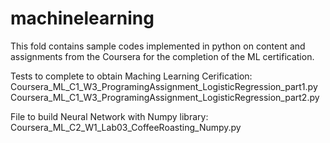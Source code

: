 # machinelearning

This fold contains sample codes implemented in python on content and assignments from the Coursera for the completion of the ML certification.


Tests to complete to obtain Maching Learning Cerification: 
Coursera_ML_C1_W3_ProgramingAssignment_LogisticRegression_part1.py 
Coursera_ML_C1_W3_ProgramingAssignment_LogisticRegression_part2.py

File to build Neural Network with Numpy library:
Coursera_ML_C2_W1_Lab03_CoffeeRoasting_Numpy.py
